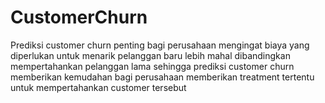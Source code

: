 # CustomerChurn
Prediksi customer churn penting bagi perusahaan mengingat biaya yang diperlukan untuk menarik pelanggan baru lebih mahal dibandingkan mempertahankan pelanggan lama sehingga prediksi customer churn memberikan kemudahan bagi perusahaan memberikan treatment tertentu untuk mempertahankan customer tersebut
